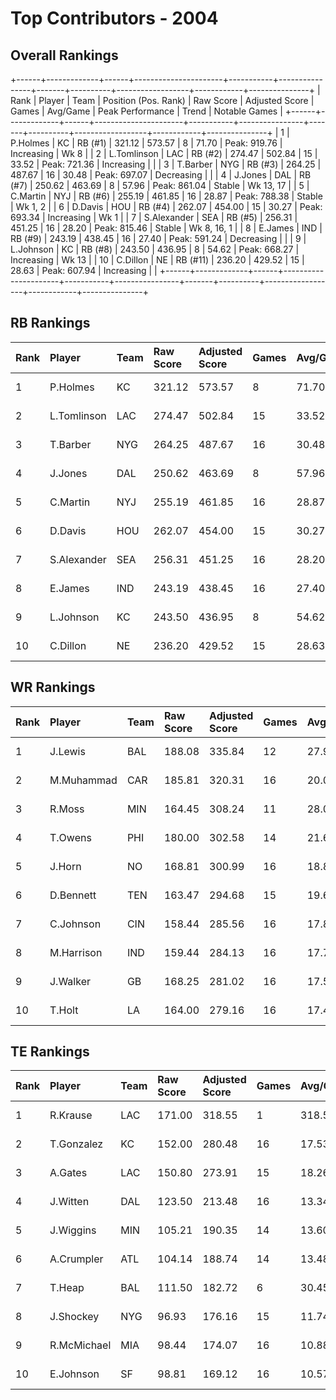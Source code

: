 # Top Contributors - 2004

## Overall Rankings

+------+-------------+------+----------------------+-----------+----------------+-------+----------+------------------+------------+---------------+
| Rank | Player      | Team | Position (Pos. Rank) | Raw Score | Adjusted Score | Games | Avg/Game | Peak Performance | Trend      | Notable Games |
+------+-------------+------+----------------------+-----------+----------------+-------+----------+------------------+------------+---------------+
| 1    | P.Holmes    | KC   | RB (#1)              | 321.12    | 573.57         | 8     | 71.70    | Peak: 919.76     | Increasing | Wk 8          |
| 2    | L.Tomlinson | LAC  | RB (#2)              | 274.47    | 502.84         | 15    | 33.52    | Peak: 721.36     | Increasing |               |
| 3    | T.Barber    | NYG  | RB (#3)              | 264.25    | 487.67         | 16    | 30.48    | Peak: 697.07     | Decreasing |               |
| 4    | J.Jones     | DAL  | RB (#7)              | 250.62    | 463.69         | 8     | 57.96    | Peak: 861.04     | Stable     | Wk 13, 17     |
| 5    | C.Martin    | NYJ  | RB (#6)              | 255.19    | 461.85         | 16    | 28.87    | Peak: 788.38     | Stable     | Wk 1, 2       |
| 6    | D.Davis     | HOU  | RB (#4)              | 262.07    | 454.00         | 15    | 30.27    | Peak: 693.34     | Increasing | Wk 1          |
| 7    | S.Alexander | SEA  | RB (#5)              | 256.31    | 451.25         | 16    | 28.20    | Peak: 815.46     | Stable     | Wk 8, 16, 1   |
| 8    | E.James     | IND  | RB (#9)              | 243.19    | 438.45         | 16    | 27.40    | Peak: 591.24     | Decreasing |               |
| 9    | L.Johnson   | KC   | RB (#8)              | 243.50    | 436.95         | 8     | 54.62    | Peak: 668.27     | Increasing | Wk 13         |
| 10   | C.Dillon    | NE   | RB (#11)             | 236.20    | 429.52         | 15    | 28.63    | Peak: 607.94     | Increasing |               |
+------+-------------+------+----------------------+-----------+----------------+-------+----------+------------------+------------+---------------+

## RB Rankings

| Rank | Player      | Team | Raw Score | Adjusted Score | Games | Avg/Game | Peak Performance | Trend      | Notable Games |
| :----| :-----------| :----| :---------| :--------------| :-----| :--------| :----------------| :----------| :-------------|
| 1    | P.Holmes    | KC   | 321.12    | 573.57         | 8     | 71.70    | Peak: 919.76     | Increasing | Wk 8          |
| 2    | L.Tomlinson | LAC  | 274.47    | 502.84         | 15    | 33.52    | Peak: 721.36     | Increasing |               |
| 3    | T.Barber    | NYG  | 264.25    | 487.67         | 16    | 30.48    | Peak: 697.07     | Decreasing |               |
| 4    | J.Jones     | DAL  | 250.62    | 463.69         | 8     | 57.96    | Peak: 861.04     | Stable     | Wk 13, 17     |
| 5    | C.Martin    | NYJ  | 255.19    | 461.85         | 16    | 28.87    | Peak: 788.38     | Stable     | Wk 1, 2       |
| 6    | D.Davis     | HOU  | 262.07    | 454.00         | 15    | 30.27    | Peak: 693.34     | Increasing | Wk 1          |
| 7    | S.Alexander | SEA  | 256.31    | 451.25         | 16    | 28.20    | Peak: 815.46     | Stable     | Wk 8, 16, 1   |
| 8    | E.James     | IND  | 243.19    | 438.45         | 16    | 27.40    | Peak: 591.24     | Decreasing |               |
| 9    | L.Johnson   | KC   | 243.50    | 436.95         | 8     | 54.62    | Peak: 668.27     | Increasing | Wk 13         |
| 10   | C.Dillon    | NE   | 236.20    | 429.52         | 15    | 28.63    | Peak: 607.94     | Increasing |               |

## WR Rankings

| Rank | Player     | Team | Raw Score | Adjusted Score | Games | Avg/Game | Peak Performance | Trend      | Notable Games |
| :----| :----------| :----| :---------| :--------------| :-----| :--------| :----------------| :----------| :-------------|
| 1    | J.Lewis    | BAL  | 188.08    | 335.84         | 12    | 27.99    | Peak: 615.69     | Stable     |               |
| 2    | M.Muhammad | CAR  | 185.81    | 320.31         | 16    | 20.02    | Peak: 568.79     | Increasing |               |
| 3    | R.Moss     | MIN  | 164.45    | 308.24         | 11    | 28.02    | Peak: 540.77     | Decreasing |               |
| 4    | T.Owens    | PHI  | 180.00    | 302.58         | 14    | 21.61    | Peak: 569.10     | Decreasing |               |
| 5    | J.Horn     | NO   | 168.81    | 300.99         | 16    | 18.81    | Peak: 504.31     | Increasing |               |
| 6    | D.Bennett  | TEN  | 163.47    | 294.68         | 15    | 19.65    | Peak: 932.69     | Increasing |               |
| 7    | C.Johnson  | CIN  | 158.44    | 285.56         | 16    | 17.85    | Peak: 603.31     | Increasing |               |
| 8    | M.Harrison | IND  | 159.44    | 284.13         | 16    | 17.76    | Peak: 605.12     | Stable     |               |
| 9    | J.Walker   | GB   | 168.25    | 281.02         | 16    | 17.56    | Peak: 688.77     | Decreasing |               |
| 10   | T.Holt     | LA   | 164.00    | 279.16         | 16    | 17.45    | Peak: 520.79     | Increasing |               |

## TE Rankings

| Rank | Player      | Team | Raw Score | Adjusted Score | Games | Avg/Game | Peak Performance | Trend      | Notable Games |
| :----| :-----------| :----| :---------| :--------------| :-----| :--------| :----------------| :----------| :-------------|
| 1    | R.Krause    | LAC  | 171.00    | 318.55         | 1     | 318.55   | Peak: 318.55     | Stable     |               |
| 2    | T.Gonzalez  | KC   | 152.00    | 280.48         | 16    | 17.53    | Peak: 605.84     | Stable     |               |
| 3    | A.Gates     | LAC  | 150.80    | 273.91         | 15    | 18.26    | Peak: 487.93     | Increasing |               |
| 4    | J.Witten    | DAL  | 123.50    | 213.48         | 16    | 13.34    | Peak: 414.39     | Stable     |               |
| 5    | J.Wiggins   | MIN  | 105.21    | 190.35         | 14    | 13.60    | Peak: 377.17     | Stable     |               |
| 6    | A.Crumpler  | ATL  | 104.14    | 188.74         | 14    | 13.48    | Peak: 361.79     | Increasing |               |
| 7    | T.Heap      | BAL  | 111.50    | 182.72         | 6     | 30.45    | Peak: 324.53     | Increasing |               |
| 8    | J.Shockey   | NYG  | 96.93     | 176.16         | 15    | 11.74    | Peak: 324.23     | Increasing |               |
| 9    | R.McMichael | MIA  | 98.44     | 174.07         | 16    | 10.88    | Peak: 324.89     | Decreasing |               |
| 10   | E.Johnson   | SF   | 98.81     | 169.12         | 16    | 10.57    | Peak: 572.37     | Decreasing |               |

